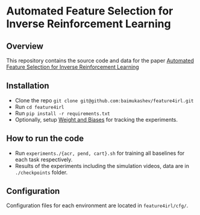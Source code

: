 # Automated Feature Selection for Inverse Reinforcement Learning

## Overview
This repository contains the source code and data for the paper [Automated Feature Selection for Inverse Reinforcement Learning](http://arxiv.org/abs/2403.15079)

## Installation

* Clone the repo `git clone git@github.com:baimukashev/feature4irl.git`
* Run `cd feature4irl`
* Run `pip install -r requirements.txt`
* Optionally, setup [Weight and Biases](https://docs.wandb.ai/quickstart) for tracking the experiments.

## How to run the code
* Run `experiments./{acr, pend, cart}.sh` for training all baselines for each task respectively.
* Results of the experiments including the simulation videos, data are in `./checkpoints` folder.

## Configuration
Configuration files for each environment are located in ```feature4irl/cfg/```.
